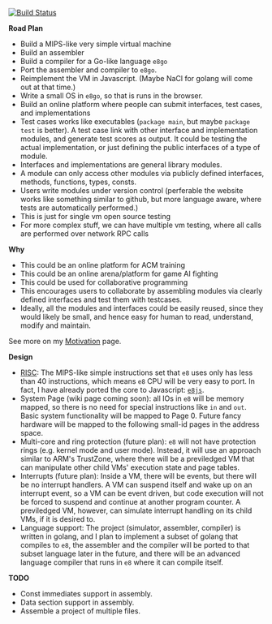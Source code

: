 [![Build Status](https://travis-ci.org/h8liu/e8.png?branch=master)](https://travis-ci.org/h8liu/e8)

**Road Plan**

- Build a MIPS-like very simple virtual machine
- Build an assembler
- Build a compiler for a Go-like language `e8go`
- Port the assembler and compiler to `e8go`.
- Reimplement the VM in Javascript. (Maybe NaCl for golang will come out at that time.)
- Write a small OS in `e8go`, so that is runs in the browser.
- Build an online platform where people can submit interfaces, test cases, and
  implementations
- Test cases works like executables (`package main`, but maybe `package test`
  is better). A test case link with other interface and implementation modules,
  and generate test scores as output. It could be testing the actual implementation, or 
  just defining the public interfaces of a type of module.
- Interfaces and implementations are general library modules.
- A module can only access other modules via publicly defined interfaces,
  methods, functions, types, consts.
- Users write modules under version control (perferable the website works like
  something similar to github, but more language aware, where tests are automatically
  performed.)
- This is just for single vm open source testing
- For more complex stuff, we can have multiple vm testing, where all calls are
  performed over network RPC calls

**Why**

- This could be an online platform for ACM training
- This could be an online arena/platform for game AI fighting
- This could be used for collaborative programming
- This encourages users to collaborate by assembling modules via clearly
  defined interfaces and test them with testcases.
- Ideally, all the modules and interfaces could be easily reused, since they
  would likely be small, and hence easy for human to read, understand, modify
  and maintain.

See more on my [Motivation](https://github.com/h8liu/e8/wiki/Motivation) page.

**Design**

- [RISC](https://github.com/h8liu/e8/wiki/RISC-Specification): The MIPS-like
  simple instructions set that `e8` uses only has less than 40 instructions,
  which means `e8` CPU will be very easy to port. In fact, I have already
  ported the core to Javascript: [`e8js`](https://github.com/h8liu/e8js).
- System Page (wiki page coming soon): all IOs in `e8` will be memory mapped,
  so there is no need for special instructions like `in` and `out`. Basic
  system functionality will be mapped to Page 0.  Future fancy hardware will be
  mapped to the following small-id pages in the address space.
- Multi-core and ring protection (future plan): `e8` will not have protection
  rings (e.g. kernel mode and user mode). Instead, it will use an approach
  similar to ARM's TrustZone, where there will be a previledged VM that can
  manipulate other child VMs' execution state and page tables.
- Interrupts (future plan): Inside a VM, there will be events, but there will
  be no interrupt handlers. A VM can suspend itself and wake up on an interrupt
  event, so a VM can be event driven, but code execution will not be forced to
  suspend and continue at another program counter. A previledged VM, however,
  can simulate interrupt handling on its child VMs, if it is desired to.
- Language support: The project (simulator, assembler, compiler) is written in
  golang, and I plan to implement a subset of golang that compiles to `e8`, the
  assembler and the compiler will be ported to that subset language later in
  the future, and there will be an advanced language compiler that runs in `e8`
  where it can compile itself.

**TODO**

- Const immediates support in assembly.
- Data section support in assembly.
- Assemble a project of multiple files.
